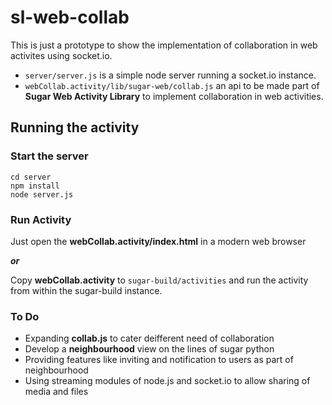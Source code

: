 # sl-web-collab

This is just a prototype to show the implementation of collaboration in web activites using socket.io. <br>
* `server/server.js` is a simple node server running a socket.io instance. <br>
* `webCollab.activity/lib/sugar-web/collab.js` an api to be made part of **Sugar Web Activity Library** to implement collaboration in web activities.

## Running the activity

### Start the server
`cd server `
<br>`npm install`
<br>`node server.js`

### Run Activity
Just open the **webCollab.activity/index.html** in a modern web browser

***or***

 Copy **webCollab.activity** to `sugar-build/activities` and run the activity from within the sugar-build instance. 

 ### To Do
 * Expanding **collab.js** to cater deifferent need of collaboration 
 * Develop a **neighbourhood** view on the lines of sugar python
 * Providing features like inviting and notification to users as part of neighbourhood
 * Using streaming modules of node.js and socket.io to allow sharing of media and files
